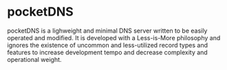 # pocketDNS

pocketDNS is a lighweight and minimal DNS server written to be easily operated and modified. It is developed with a Less-is-More philosophy and ignores the existence of uncommon and less-utilized record types and features to increase development tempo and decrease complexity and operational weight.